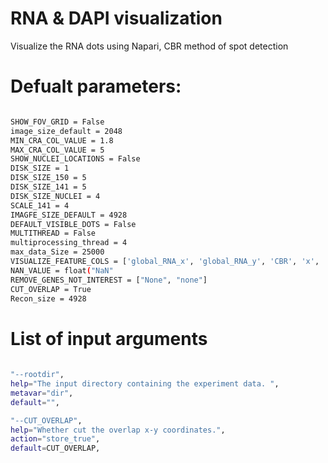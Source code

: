 # RNA & DAPI visualization
Visualize the RNA dots using Napari, CBR method of spot detection

# Defualt parameters:
```bash

SHOW_FOV_GRID = False           
image_size_default = 2048
MIN_CRA_COL_VALUE = 1.8
MAX_CRA_COL_VALUE = 5
SHOW_NUCLEI_LOCATIONS = False 
DISK_SIZE = 1  
DISK_SIZE_150 = 5
DISK_SIZE_141 = 5 
DISK_SIZE_NUCLEI = 4
SCALE_141 = 4
IMAGFE_SIZE_DEFAULT = 4928
DEFAULT_VISIBLE_DOTS = False  
MULTITHREAD = False  
multiprocessing_thread = 4
max_data_Size = 25000 
VISUALIZE_FEATURE_COLS = ['global_RNA_x', 'global_RNA_y', 'CBR', 'x', 'y']
NAN_VALUE = float("NaN" 
REMOVE_GENES_NOT_INTEREST = ["None", "none"]
CUT_OVERLAP = True 
Recon_size = 4928

````

# List of input arguments
```bash
 
"--rootdir",
help="The input directory containing the experiment data. ",
metavar="dir",
default="",

"--CUT_OVERLAP",
help="Whether cut the overlap x-y coordinates.",
action="store_true",
default=CUT_OVERLAP,

````
